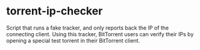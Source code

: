 torrent-ip-checker
==================

Script that runs a fake tracker, and only reports back the IP of the connecting client. Using this tracker, BitTorrent users can verify their IPs by opening a special test torrent in their BitTorrent client.
